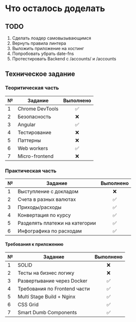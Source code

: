 # Что осталось доделать

## TODO

1. Сделать лоадер самовызывающимся
2. Вернуть правила линтера
3. Выложить приложение на хостинг
4. Попробовать убрать date-fns
5. Протестировать Backend с /accounts/ и /accounts

## Техническое задание

### Теоритическая часть

| №   | Задание         |     Выполнено      |
| --- | --------------- | :----------------: |
| 1   | Chrome DevTools | :white_check_mark: |
| 2   | Безопасность    |        :x:         |
| 3   | Angular         | :white_check_mark: |
| 4   | Тестирование    |        :x:         |
| 5   | Паттерны        |        :x:         |
| 6   | Web workers     | :white_check_mark: |
| 7   | Micro-frontend  |        :x:         |

### Практическая часть

| №   | Задание                        |     Выполнено      |
| --- | ------------------------------ | :----------------: |
| 1   | Выступление с докладом         |        :x:         |
| 2   | Счета в разных валютах         | :white_check_mark: |
| 3   | Приходы/расходы                | :white_check_mark: |
| 4   | Конвертация по курсу           | :white_check_mark: |
| 5   | Разделять платежи на категории | :white_check_mark: |
| 6   | Инфографика по расходам        | :white_check_mark: |

#### Требования к приложению

| №   | Задание                      |     Выполнено      |
| --- | ---------------------------- | :----------------: |
| 1   | SOLID                        |        :x:         |
| 2   | Тесты на бизнес логику       |        :x:         |
| 3   | Развертывание через Docker   | :white_check_mark: |
| 4   | Требования по Frontend части | :white_check_mark: |
| 5   | Multi Stage Build + Nginx    | :white_check_mark: |
| 6   | CSS Grid                     | :white_check_mark: |
| 7   | Smart Dumb Components        | :white_check_mark: |
